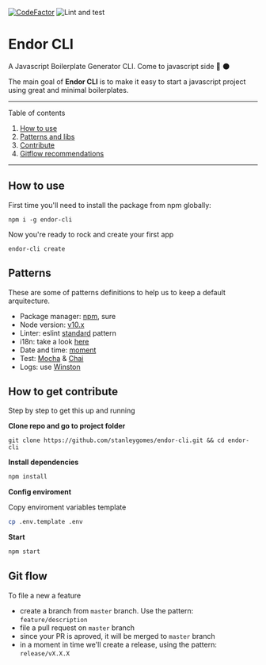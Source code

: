 [![CodeFactor](https://www.codefactor.io/repository/github/stanleygomes/endor-cli/badge)](https://www.codefactor.io/repository/github/stanleygomes/endor-cli)
![Lint and test](https://github.com/stanleygomes/endor-cli/workflows/Lint%20and%20test/badge.svg)

# Endor CLI

A Javascript Boilerplate Generator CLI. Come to javascript side 🚀 🌑

The main goal of **Endor CLI** is to make it easy to start a javascript project using great and minimal boilerplates.

*******
Table of contents
 1. [How to use](#startup)
 2. [Patterns and libs](#patterns)
 3. [Contribute](#contribute)
 4. [Gitflow recommendations](#gitflow)
*******

<div id='startup'/>

## How to use

First time you'll need to install the package from npm globally:

```
npm i -g endor-cli
```

Now you're ready to rock and create your first app

```
endor-cli create
```


<div id='patterns'/>

## Patterns

These are some of patterns definitions to help us to keep a default arquitecture.

- Package manager: [npm](https://medium.com/@vincentnewkirk/npm-vs-yarn-2019-e88757b17038), sure
- Node version: [v10.x](https://nodejs.org/ca/blog/release/v10.16.3)
- Linter: eslint [standard](https://standardjs.com) pattern
- i18n: take a look [here](https://www.npmjs.com/package/i18n)
- Date and time: [moment](https://momentjs.com)
- Test: [Mocha](https://mochajs.org) & [Chai](https://www.chaijs.com)
- Logs: use [Winston](https://www.npmjs.com/package/winston)

<div id='contribute'/>

## How to get contribute

Step by step to get this up and running

**Clone repo and go to project folder**

```
git clone https://github.com/stanleygomes/endor-cli.git && cd endor-cli
```

**Install dependencies**

```bash
npm install
```

**Config enviroment**

Copy enviroment variables template

```bash
cp .env.template .env
```

**Start**

```bash
npm start
```

<div id='gitflow'/>

## Git flow

To file a new a feature

- create a branch from `master` branch. Use the pattern: `feature/description`
- file a pull request on `master` branch
- since your PR is aproved, it will be merged to `master` branch
- in a moment in time we'll create a release, using the pattern: `release/vX.X.X`
